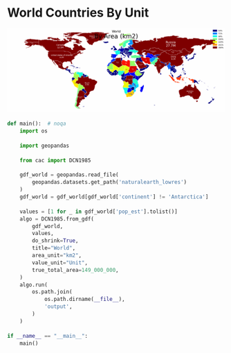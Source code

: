 # World Countries By Unit

<p  align="center">
    <img src="https://raw.githubusercontent.com/nuuuwan/continuous_area_cartograms/main/examples/world_countries_by_unit/output/animated.gif" alt="alt" />
</p>

```python
def main():  # noqa
    import os

    import geopandas

    from cac import DCN1985

    gdf_world = geopandas.read_file(
        geopandas.datasets.get_path('naturalearth_lowres')
    )
    gdf_world = gdf_world[gdf_world['continent'] != 'Antarctica']

    values = [1 for _ in gdf_world['pop_est'].tolist()]
    algo = DCN1985.from_gdf(
        gdf_world,
        values,
        do_shrink=True,
        title="World",
        area_unit="km2",
        value_unit="Unit",
        true_total_area=149_000_000,
    )
    algo.run(
        os.path.join(
            os.path.dirname(__file__),
            'output',
        )
    )

if __name__ == "__main__":
    main()

```
